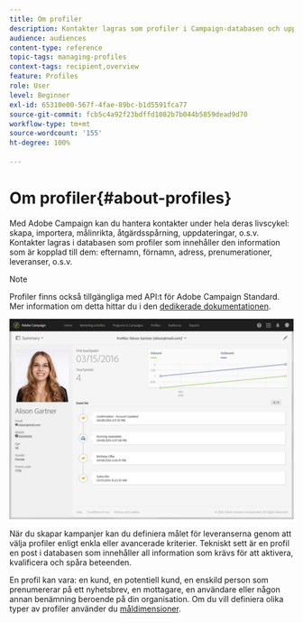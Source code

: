 ```yaml
---
title: Om profiler
description: Kontakter lagras som profiler i Campaign-databasen och uppdateras under hela deras livscykel.
audience: audiences
content-type: reference
topic-tags: managing-profiles
context-tags: recipient,overview
feature: Profiles
role: User
level: Beginner
exl-id: 65310e00-567f-4fae-89bc-b1d5591fca77
source-git-commit: fcb5c4a92f23bdffd1082b7b044b5859dead9d70
workflow-type: tm+mt
source-wordcount: '155'
ht-degree: 100%

---
```


# Om profiler{#about-profiles}

Med Adobe Campaign kan du hantera kontakter under hela deras livscykel: skapa, importera, målinrikta, åtgärdsspårning, uppdateringar, o.s.v. Kontakter lagras i databasen som profiler som innehåller den information som är kopplad till dem: efternamn, förnamn, adress, prenumerationer, leveranser, o.s.v.

>[!NOTE]
>
>Profiler finns också tillgängliga med API:t för Adobe Campaign Standard. Mer information om detta hittar du i den [dedikerade dokumentationen](../../api/using/retrieving-profiles.md).

![](assets/marketing_history.png)

När du skapar kampanjer kan du definiera målet för leveranserna genom att välja profiler enligt enkla eller avancerade kriterier. Tekniskt sett är en profil en post i databasen som innehåller all information som krävs för att aktivera, kvalificera och spåra beteenden.

En profil kan vara: en kund, en potentiell kund, en enskild person som prenumererar på ett nyhetsbrev, en mottagare, en användare eller någon annan benämning beroende på din organisation. Om du vill definiera olika typer av profiler använder du [måldimensioner](../../automating/using/query.md#targeting-dimensions-and-resources).
